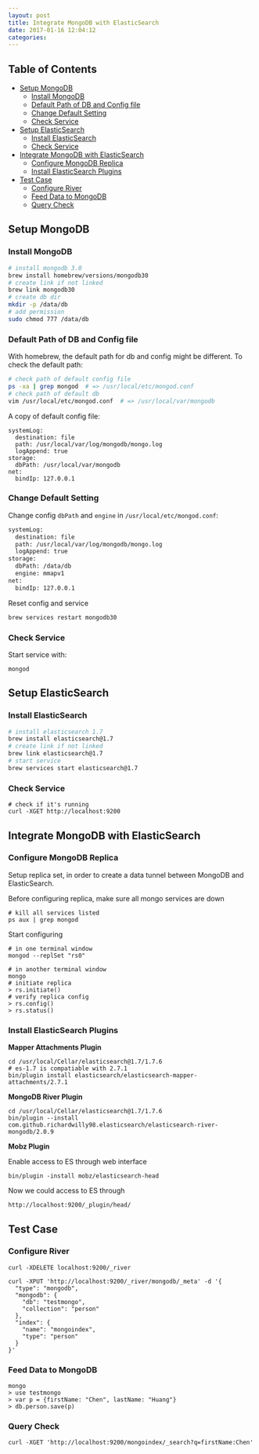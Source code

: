```yaml
---
layout: post
title: Integrate MongoDB with ElasticSearch
date: 2017-01-16 12:04:12
categories: 
---
```


## Table of Contents

* [Setup MongoDB](#setup-mongodb)
  * [Install MongoDB](#install-mongodb)
  * [Default Path of DB and Config file](#default-path-of-db-and-config-file)
  * [Change Default Setting](#change-default-setting)
  * [Check Service](#check-service)
* [Setup ElasticSearch](#setup-elasticsearch)
  * [Install ElasticSearch](#install-elasticsearch)
  * [Check Service](#check-service)
* [Integrate MongoDB with ElasticSearch](#integrate-mongodb-with-elasticsearch)
  * [Configure MongoDB Replica](#configure-mongodb-replica)
  * [Install ElasticSearch Plugins](#install-elasticsearch-plugins)
* [Test Case](#test-case)
  * [Configure River](#configure-river)
  * [Feed Data to MongoDB](#feed-data-to-mongodb)
  * [Query Check](#query-check)

## Setup MongoDB

### Install MongoDB

```bash
# install mongodb 3.0
brew install homebrew/versions/mongodb30
# create link if not linked
brew link mongodb30
# create db dir
mkdir -p /data/db
# add permission
sudo chmod 777 /data/db
```

### Default Path of DB and Config file

With homebrew, the default path for db and config might be different. To check the default path:

```bash
# check path of default config file
ps -xa | grep mongod  # => /usr/local/etc/mongod.conf
# check path of default db
vim /usr/local/etc/mongod.conf  # => /usr/local/var/mongodb
```

A copy of default config file:

```
systemLog:
  destination: file
  path: /usr/local/var/log/mongodb/mongo.log
  logAppend: true
storage:
  dbPath: /usr/local/var/mongodb
net:
  bindIp: 127.0.0.1
```

### Change Default Setting

Change config `dbPath` and `engine` in `/usr/local/etc/mongod.conf`:

```bash
systemLog:
  destination: file
  path: /usr/local/var/log/mongodb/mongo.log
  logAppend: true
storage:
  dbPath: /data/db
  engine: mmapv1
net:
  bindIp: 127.0.0.1
```

Reset config and service

```bash
brew services restart mongodb30 
```

### Check Service

Start service with:

```
mongod
```

## Setup ElasticSearch

### Install ElasticSearch

```bash
# install elasticsearch 1.7
brew install elasticsearch@1.7
# create link if not linked
brew link elasticsearch@1.7
# start service
brew services start elasticsearch@1.7
```

### Check Service

```
# check if it's running
curl -XGET http://localhost:9200
```

## Integrate MongoDB with ElasticSearch

### Configure MongoDB Replica

Setup replica set, in order to create a data tunnel between MongoDB and ElasticSearch.

Before configuring replica, make sure all mongo services are down

```
# kill all services listed
ps aux | grep mongod
```

Start configuring

```
# in one terminal window
mongod --replSet "rs0"
```

```
# in another terminal window
mongo
# initiate replica
> rs.initiate()
# verify replica config
> rs.config()
> rs.status()
```

### Install ElasticSearch Plugins

**Mapper Attachments Plugin**

```
cd /usr/local/Cellar/elasticsearch@1.7/1.7.6
# es-1.7 is compatiable with 2.7.1
bin/plugin install elasticsearch/elasticsearch-mapper-attachments/2.7.1
```

**MongoDB River Plugin**

```
cd /usr/local/Cellar/elasticsearch@1.7/1.7.6
bin/plugin --install com.github.richardwilly98.elasticsearch/elasticsearch-river-mongodb/2.0.9
```

**Mobz Plugin**

Enable access to ES through web interface

```
bin/plugin -install mobz/elasticsearch-head
```

Now we could access to ES through

```
http://localhost:9200/_plugin/head/
```

## Test Case

### Configure River

```
curl -XDELETE localhost:9200/_river
```

```
curl -XPUT 'http://localhost:9200/_river/mongodb/_meta' -d '{ 
  "type": "mongodb", 
  "mongodb": { 
    "db": "testmongo", 
    "collection": "person"
  }, 
  "index": {
    "name": "mongoindex", 
    "type": "person" 
  }
}'
```

### Feed Data to MongoDB

```
mongo 
> use testmongo
> var p = {firstName: "Chen", lastName: "Huang"}
> db.person.save(p)
```

### Query Check

```
curl -XGET 'http://localhost:9200/mongoindex/_search?q=firstName:Chen'
```
